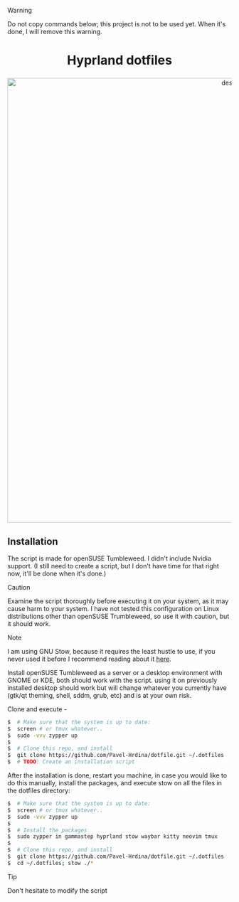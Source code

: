[//]: ###### (Documentation for me, when I need to install my system again. Pavel Hrdina)

> [!WARNING]
> Do not copy commands below; this project is not to be used yet. When it's done, I will remove this warning.

<div align="center">
    <h1>Hyprland dotfiles</h1>
    <h3></h3>
</div>

<div align="center">
    <img src="https://images2.imgbox.com/41/45/WJbj9Smv_o.png" alt="desktop" width="1000"/>
</div>

## Installation

The script is made for openSUSE Tumbleweed. I didn't include Nvidia support.
(I still need to create a script, but I don't have time for that right now, 
it'll be done when it's done.)

> [!CAUTION]
> Examine the script thoroughly before executing it on your system,
> as it may cause harm to your system. I have not tested this
> configuration on Linux distributions other than openSUSE Trumbleweed,
> so use it with caution, but it should work. 

> [!NOTE]
> I am using GNU Stow, because it requires the least hustle to use,
> if you never used it before I recommend reading about it [here](https://www.gnu.org/software/stow/).

Install openSUSE Tumbleweed as a server or a desktop environment with 
GNOME or KDE, both should work with the script. using it on previously 
installed desktop should work but will change whatever you currently 
have (gtk/qt theming, shell, sddm, grub, etc) and is at your own risk.

Clone and execute -

```bash
$  # Make sure that the system is up to date:
$  screen # or tmux whatever.. 
$  sudo -vvv zypper up
$
$  # Clone this repo, and install
$  git clone https://github.com/Pavel-Hrdina/dotfile.git ~/.dotfiles
$  # TODO: Create an installation script
```

After the installation is done, restart you machine, in case you would 
like to do this manually, install the packages, and execute stow on all 
the files in the dotfiles directory:

```bash
$  # Make sure that the system is up to date:
$  screen # or tmux whatever.. 
$  sudo -vvv zypper up
$     
$  # Install the packages
$  sudo zypper in gammastep hyprland stow waybar kitty neovim tmux
$
$  # Clone this repo, and install
$  git clone https://github.com/Pavel-Hrdina/dotfile.git ~/.dotfiles
$  cd ~/.dotfiles; stow ./*
```

> [!TIP]
> Don't hesitate to modify the script


